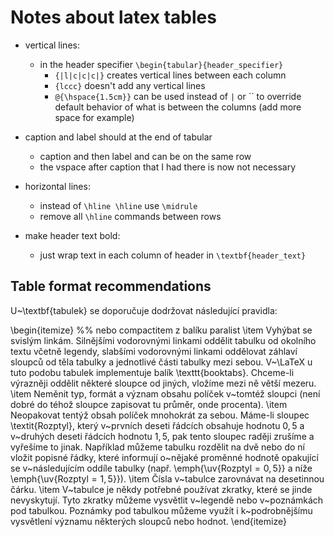 # Notes about latex tables

- vertical lines:
  - in the header specifier `\begin{tabular}{header_specifier}`
      - `{|l|c|c|c|}` creates vertical lines between each column
      - `{lccc}` doesn't add any vertical lines
      - `@{\hspace{1.5cm}}` can be used instead of `|` or `` to override default behavior of what is between the columns (add more space for example)

- caption and label should at the end of tabular
  - caption and then label and can be on the same row
  - the vspace after caption that I had there is now not necessary

- horizontal lines:
  - instead of `\hline \hline` use `\midrule`
  - remove all `\hline` commands between rows

- make header text bold:
  - just wrap text in each column of header in `\textbf{header_text}`

## Table format recommendations

U~\textbf{tabulek} se doporučuje dodržovat následující pravidla:

\begin{itemize} %% nebo compactitem z balíku paralist
\item Vyhýbat se svislým linkám. Silnějšími vodorovnými linkami
  oddělit tabulku od okolního textu včetně legendy, slabšími
  vodorovnými linkami oddělovat záhlaví sloupců od těla tabulky a
  jednotlivé části tabulky mezi sebou. V~\LaTeX u tuto podobu tabulek
  implementuje balík \texttt{booktabs}. Chceme-li výrazněji oddělit
  některé sloupce od jiných, vložíme mezi ně větší mezeru.
\item Neměnit typ, formát a význam obsahu políček v~tomtéž sloupci
  (není dobré do téhož sloupce zapisovat tu průměr, onde procenta).
\item Neopakovat tentýž obsah políček mnohokrát za sebou. Máme-li
  sloupec \textit{Rozptyl}, který v~prvních deseti řádcích obsahuje
  hodnotu $0,5$ a v~druhých deseti řádcích hodnotu $1,5$, pak tento
  sloupec raději zrušíme a vyřešíme to jinak. Například můžeme tabulku
  rozdělit na dvě nebo do ní vložit popisné řádky, které informují
o~nějaké proměnné hodnotě opakující se v~následujícím oddíle tabulky
  (např. \emph{\uv{Rozptyl${}=0,5$}} a níže \emph{\uv{Rozptyl${}=
      1,5$}}).
\item Čísla v~tabulce zarovnávat na desetinnou čárku.
\item V~tabulce je někdy potřebné používat zkratky, které se jinde
nevyskytují. Tyto zkratky můžeme vysvětlit v~legendě nebo
v~poznámkách pod tabulkou. Poznámky pod tabulkou můžeme využít i
k~podrobnějšímu vysvětlení významu  některých sloupců nebo hodnot.
\end{itemize}

